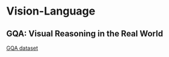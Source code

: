 # Vision-Language
## GQA: Visual Reasoning in the Real World
[GQA dataset](https://cs.stanford.edu/people/dorarad/gqa/about.html)
